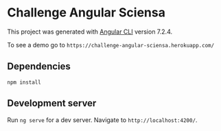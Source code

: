 # Challenge Angular Sciensa

This project was generated with [Angular CLI](https://github.com/angular/angular-cli) version 7.2.4.

To see a demo go to `https://challenge-angular-sciensa.herokuapp.com/`

## Dependencies

`npm install`

## Development server

Run `ng serve` for a dev server. Navigate to `http://localhost:4200/`.